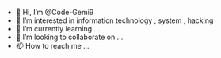 - 👋 Hi, I’m @Code-Gemi9
- 👀 I’m interested in information technology , system , hacking
- 🌱 I’m currently learning ...
- 💞️ I’m looking to collaborate on ...
- 📫 How to reach me ...

<!---
Code-Gemi9/Code-Gemi9 is a ✨ special ✨ repository because its `README.md` (this file) appears on your GitHub profile.
You can click the Preview link to take a look at your changes.
--->
